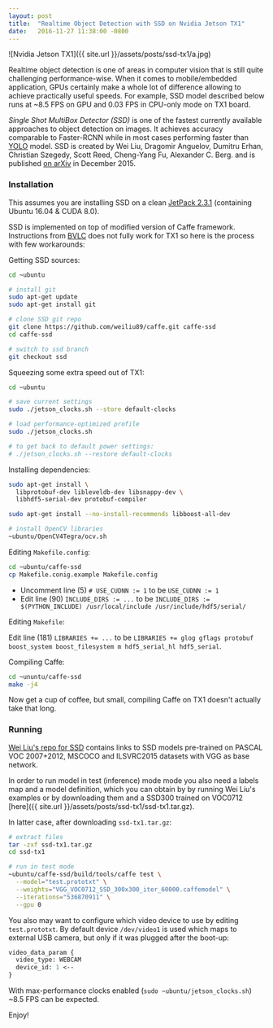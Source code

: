 ```yaml
---
layout: post
title:  "Realtime Object Detection with SSD on Nvidia Jetson TX1"
date:   2016-11-27 11:38:00 -0800
---
```


![Nvidia Jetson TX1]({{ site.url }}/assets/posts/ssd-tx1/a.jpg)

Realtime object detection is one of areas in computer vision that is still quite challenging performance-wise. When it comes to mobile/embedded application, GPUs certainly make a whole lot of difference allowing to achieve practically useful speeds. For example, SSD model described below runs at ~8.5 FPS on GPU and 0.03 FPS in CPU-only mode on TX1 board.

_Single Shot MultiBox Detector (SSD)_ is one of the fastest currently available approaches to object detection on images. It achieves accuracy comparable to Faster-RCNN while in most cases performing faster than [YOLO](http://pjreddie.com/darknet/yolo/) model. SSD is created by Wei Liu, Dragomir Anguelov, Dumitru Erhan, Christian Szegedy, Scott Reed, Cheng-Yang Fu, Alexander C. Berg. and is published [on arXiv](https://arxiv.org/pdf/1512.02325v3.pdf) in December 2015.

### Installation

This assumes you are installing SSD on a clean [JetPack 2.3.1](https://developer.nvidia.com/embedded/jetpack) (containing Ubuntu 16.04 &amp; CUDA 8.0).

SSD is implemented on top of modified version of Caffe framework. Instructions from [BVLC](http://caffe.berkeleyvision.org/install_apt.html) does not fully work for TX1 so here is the process with few workarounds:

Getting SSD sources:

```bash
cd ~ubuntu

# install git
sudo apt-get update
sudo apt-get install git

# clone SSD git repo
git clone https://github.com/weiliu89/caffe.git caffe-ssd
cd caffe-ssd

# switch to ssd branch
git checkout ssd
```

Squeezing some extra speed out of TX1:

```bash
cd ~ubuntu

# save current settings
sudo ./jetson_clocks.sh --store default-clocks

# load performance-optimized profile
sudo ./jetson_clocks.sh

# to get back to default power settings:
# ./jetson_clocks.sh --restore default-clocks
```

Installing dependencies:

```bash
sudo apt-get install \
  libprotobuf-dev libleveldb-dev libsnappy-dev \
  libhdf5-serial-dev protobuf-compiler

sudo apt-get install --no-install-recommends libboost-all-dev

# install OpenCV libraries
~ubuntu/OpenCV4Tegra/ocv.sh
```

Editing `Makefile.config`:

```bash
cd ~ubuntu/caffe-ssd
cp Makefile.conig.example Makefile.config
```

- Uncomment line (5) `# USE_CUDNN := 1` to be `USE_CUDNN := 1`
- Edit line (90) `INCLUDE_DIRS := ...` to be `INCLUDE_DIRS := $(PYTHON_INCLUDE) /usr/local/include /usr/include/hdf5/serial/`

Editing `Makefile`:

Edit line (181) `LIBRARIES += ...` to be `LIBRARIES += glog gflags protobuf boost_system boost_filesystem m hdf5_serial_hl hdf5_serial`.

Compiling Caffe:

```bash
cd ~ununtu/caffe-ssd
make -j4
```

Now get a cup of coffee, but small, compiling Caffe on TX1 doesn't actually take that long.

### Running

[Wei Liu's repo for SSD](https://github.com/weiliu89/caffe/tree/ssd) contains links to SSD models pre-trained on PASCAL VOC 2007+2012, MSCOCO and ILSVRC2015 datasets with VGG as base network.

In order to run model in test (inference) mode mode you also need a labels map and a model definition, which you can obtain by by running Wei Liu's examples or by downloading them and a SSD300 trained on VOC0712 [here]({{ site.url }}/assets/posts/ssd-tx1/ssd-tx1.tar.gz).

In latter case, after downloading `ssd-tx1.tar.gz`:

```bash
# extract files
tar -zxf ssd-tx1.tar.gz
cd ssd-tx1

# run in test mode
~ubuntu/caffe-ssd/build/tools/caffe test \
  --model="test.prototxt" \
  --weights="VGG_VOC0712_SSD_300x300_iter_60000.caffemodel" \
  --iterations="536870911" \
  --gpu 0
```

You also may want to configure which video device to use by editing `test.prototxt`. By default device `/dev/video1` is used which maps to external USB camera, but only if it was plugged after the boot-up:

```protobuf
video_data_param {
  video_type: WEBCAM
  device_id: 1 <--
}
```

With max-performance clocks enabled (`sudo ~ubuntu/jetson_clocks.sh`) ~8.5 FPS can be expected.

Enjoy!
